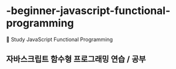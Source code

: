 # -beginner-javascript-functional-programming
:beginner: Study JavaScript Functional Programming 

## 자바스크립트 함수형 프로그래밍 연습 / 공부
